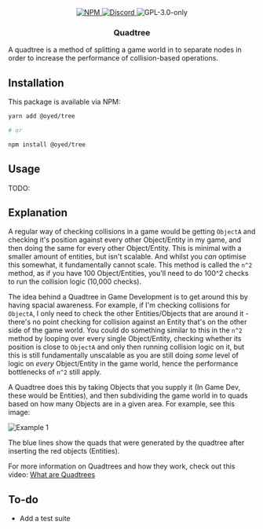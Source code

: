 <div align="center">
    <a href="https://www.npmjs.com/package/@oyed/tree" target="_blank">
        <img src="https://img.shields.io/npm/v/@oyed/tree?style=flat-square" alt="NPM" />
    </a>
    <a href="https://discord.gg/3S6AKZ2GR9" target="_blank">
        <img src="https://img.shields.io/discord/1000565079789535324?color=7289DA&label=discord&logo=discord&logoColor=FFFFFF&style=flat-square" alt="Discord" />
    </a>
    <img src="https://img.shields.io/npm/l/@oyed/tree?style=flat-square" alt="GPL-3.0-only" />
    <h3>Quadtree</h3>
</div>

A quadtree is a method of splitting a game world in to separate nodes in order to increase the performance of collision-based operations.

## Installation

This package is available via NPM:

```bash
yarn add @oyed/tree

# or

npm install @oyed/tree
```

## Usage

TODO:

## Explanation

A regular way of checking collisions in a game would be getting `ObjectA` and checking it's position against every other Object/Entity in my game, and then doing the same for every other Object/Entity. This is minimal with a smaller amount of entities, but isn't scalable. And whilst you _can_ optimise this somewhat, it fundamentally cannot scale. This method is called the `n^2` method, as if you have 100 Object/Entities, you'll need to do 100^2 checks to run the collision logic (10,000 checks).

The idea behind a Quadtree in Game Development is to get around this by having spacial awareness. For example, if I'm checking collisions for `ObjectA`, I only need to check the other Entities/Objects that are around it - there's no point checking for collision against an Entity that's on the other side of the game world. You could do something similar to this in the `n^2` method by looping over every single Object/Entity, checking whether its position is close to `ObjectA` and only then running collision logic on it, but this is still fundamentally unscalable as you are still doing _some_ level of logic on _every_ Object/Entity in the game world, hence the performance bottlenecks of `n^2` still apply.

A Quadtree does this by taking Objects that you supply it (In Game Dev, these would be Entities), and then subdividing the game world in to quads based on how many Objects are in a given area. For example, see this image:

![Example 1](https://i.imgur.com/AlY7vtN.png)

The blue lines show the quads that were generated by the quadtree after inserting the red objects (Entities).

For more information on Quadtrees and how they work, check out this video: [What are Quadtrees](https://www.youtube.com/watch?v=-OLQlDHCMgM)

## To-do

- Add a test suite
